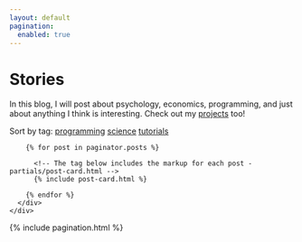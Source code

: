 ```yaml
---
layout: default
pagination:
  enabled: true
---
```




<!-- The main content area -->
<div class="posts">
  <div class="intro" id="markdown">
    <h1>Stories</h1>
    <p>In this blog, I will post about psychology, economics, programming, and just about anything I think is interesting. Check out my <a href="/projects">projects</a> too!</p>
    <p id="featured-tags">Sort by tag: <a href="/tag/programming">programming</a> <a href="/tag/science">science</a> <a href="/tag/tutorials">tutorials</a></p>
  </div>
  <div class="content-area">
    <div class="grid-xlarge">
      <div class="posts__container" itemscope itemtype="http://schema.org/Blog" data-columns="2">

        {% for post in paginator.posts %}

          <!-- The tag below includes the markup for each post - partials/post-card.html -->
          {% include post-card.html %}

        {% endfor %}
      </div>
    </div>
  </div>
  {% include pagination.html %}
</div>

